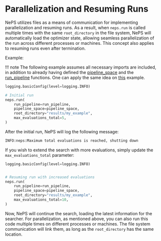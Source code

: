 # Parallelization and Resuming Runs

NePS utilizes files as a means of communication for implementing parallelization and resuming runs. As a result,
when `neps.run` is called multiple times with the same `root_directory` in the file system, NePS will automatically
load the optimizer state, allowing seamless parallelization of the run across different processes or machines.
This concept also applies to resuming runs even after termination.

Example:

!!! note
The following example assumes all necessary imports are included, in addition to already having defined the [pipeline_space](https://automl.github.io/neps/latest/pipeline_space/) and the [run_pipeline](https://automl.github.io/neps/latest/run_pipeline/) functions. One can apply the same idea on [this](https://github.com/automl/neps/blob/master/neps_examples/basic_usage/hyperparameters.py) example.

```python
logging.basicConfig(level=logging.INFO)

# Initial run
neps.run(
    run_pipeline=run_pipeline,
    pipeline_space=pipeline_space,
    root_directory="results/my_example",
    max_evaluations_total=5,
)
```

After the initial run, NePS will log the following message:

```bash
INFO:neps:Maximum total evaluations is reached, shutting down
```

If you wish to extend the search with more evaluations, simply update the `max_evaluations_total` parameter:

```python
logging.basicConfig(level=logging.INFO)


# Resuming run with increased evaluations
neps.run(
    run_pipeline=run_pipeline,
    pipeline_space=pipeline_space,
    root_directory="results/my_example",
    max_evaluations_total=10,
)
```

Now, NePS will continue the search, loading the latest information for the searcher. For parallelization, as mentioned above, you can also run this code multiple times on different processes or machines. The file system communication will link them, as long as the `root_directory` has the same location.
